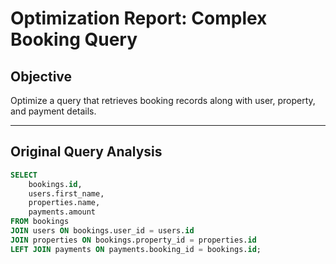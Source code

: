 # Optimization Report: Complex Booking Query

## Objective

Optimize a query that retrieves booking records along with user, property, and payment details.

---

## Original Query Analysis

```sql
SELECT
    bookings.id,
    users.first_name,
    properties.name,
    payments.amount
FROM bookings
JOIN users ON bookings.user_id = users.id
JOIN properties ON bookings.property_id = properties.id
LEFT JOIN payments ON payments.booking_id = bookings.id;
